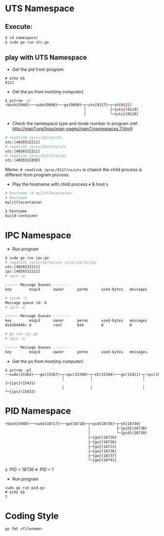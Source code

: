 # UTS Namespace

## Execute:
```sh
$ cd namespace/
$ sudo go run uts.go
```
## play with UTS Namespace
- Get the pid from program
```
# echo $$
9121
```

- Get the ps from host(my computer)
```sh
$ pstree -pl
─bash(5940)───sudo(9098)───go(9099)─┬─uts(9117)─┬─sh(9121)
                                    │           ├─{uts}(9119)
                                    │           └─{uts}(9120)
```

- Check the namespace type and inode number in program 
(ref: http://man7.org/linux/man-pages/man7/namespaces.7.html)
```sh
# readlink /proc/$$/ns/uts
uts:[4026532211]
# readlink /proc/9121/ns/uts
uts:[4026532211]
# readlink /proc/9117/ns/uts
uts:[4026531838]
```
Memo: `# readlink /proc/9117/ns/uts` is chaeck the child process is different from program process.

- Play the hostname with child process `#` & host `$`
```sh
# hostname -b mylittlecontainer
# hostname
mylittlecontainer
```
```sh
$ hostname
build-container
```

# IPC Namespace
- Run program
```sh
$ sudo go run ipc.go
# readlink /proc/$$/ns/uts /proc/$$/ns/ipc
uts:[4026532211]
ipc:[4026532212]
# ipcs -q

------ Message Queues --------
key        msqid      owner      perms      used-bytes   messages

# ipcmk -Q
Message queue id: 0
# ipcs -q

------ Message Queues --------
key        msqid      owner      perms      used-bytes   messages
0x4364496c 0          root       644        0            0

# go run ipc.go
# ipcs -q

------ Message Queues --------
key        msqid      owner      perms      used-bytes   messages
```

- Get the ps from host(my computer)
```
$ pstree -pl
──sudo(15364)───go(15367)─┬─ipc(15390)─┬─sh(15394)───go(15411)─┬─ipc(15429)─┬─sh(15433)
                          │            │                       │            ├─{ipc}(15431)
                          │            │                       │            └─{ipc}(15432)
```

# PID Namespace
```sh
─bash(5940)───sudo(18717)───go(18718)─┬─pid(18736)─┬─sh(18740)
                                      │            ├─{pid}(18738)
                                      │            └─{pid}(18739)
                                      ├─{go}(18719)
                                      ├─{go}(18720)
                                      ├─{go}(18721)
                                      ├─{go}(18726)
                                      ├─{go}(18737)
                                      └─{go}(18741)
```
`$`: PID = 18736
`#`: PID = 1
- Run program
```
sudo go run pid.go
# echo $$
1
```

# Coding Style
`go fmt <filename>`

